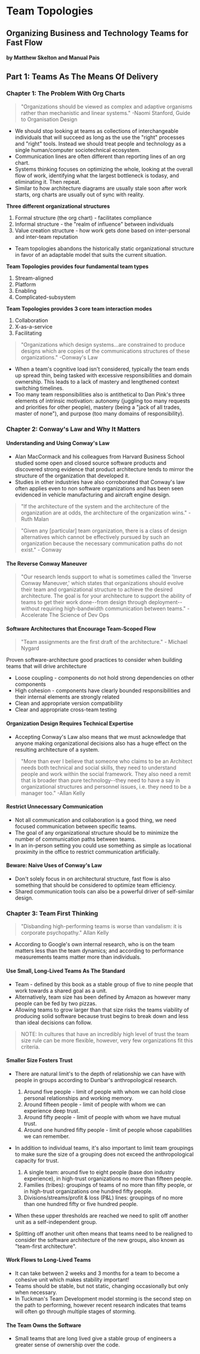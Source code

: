 # Team Topologies

## Organizing Business and Technology Teams for Fast Flow

#### by Matthew Skelton and Manual Pais

## Part 1: Teams As The Means Of Delivery

### Chapter 1: The Problem With Org Charts

> "Organizations should be viewed as complex and adaptive organisms rather than mechanistic and linear systems." -Naomi Stanford, Guide to Organisation Design

- We should stop looking at teams as collections of interchangeable individuals that will succeed as long as the use the "right" processes and "right" tools.  Instead we should treat people and technology as a single human/computer sociotechnical ecosystem.
- Communication lines are often different than reporting lines of an org chart.
- Systems thinking focuses on optimizing the whole, looking at the overall flow of work, identifying what the largest bottleneck is todasy, and eliminating it.  Then repeat.
- Similar to how architecture diagrams are usually stale soon after work starts, org charts are usually out of sync with reality.

**Three different organizational structures**
1. Formal structure (the org chart) - facilitates compliance
2. Informal structure - the "realm of influence" between individuals
3. Value creation structure - how work gets done based on inter-personal and inter-team reputation

- Team topologies abandons the historically static organizational structure in favor of an adaptable model that suits the current situation.

**Team Topologies provides four fundamental team types**
1. Stream-aligned
2. Platform
3. Enabling
4. Complicated-subsystem

**Team Topologies provides 3 core team interaction modes**
1. Collaboration
2. X-as-a-service
3. Facilitating

> "Organizations which design systems...are constrained to produce designs which are copies of the communications structures of these organizations." -Conway's Law

- When a team's cognitive load isn't considered, typically the team ends up spread thin, being tasked with excessive responsibilities and domain ownership.  This leads to a lack of mastery and lengthened context switching timelines.
- Too many team responsibilities also is antithetical to Dan Pink's three elements of intrinsic motivation: autonomy (juggling too many requests and priorities for other people), mastery (being a "jack of all trades, master of none"), and purpose (too many domains of responsibility).

### Chapter 2: Conway's Law and Why It Matters

#### Understanding and Using Conway's Law

- Alan MacCormack and his colleagues from Harvard Business School studied some open and closed source software products and discovered strong evidence that product architecture tends to mirror the structure of the organization that developed it.
- Studies in other industries have also corroborated that Conway's law often applies even to non software organizations and has been seen evidenced in vehicle manufacturing and aircraft engine design.

> "If the architecture of the system and the architecture of the organization are at odds, the architecture of the organization wins." - Ruth Malan

> "Given any \[particular\] team organization, there is a class of design alternatives which cannot be effectively pursued by such an organization because the necessary communication paths do not exist." - Conway

#### The Reverse Conway Maneuver

> "Our research lends support to what is sometimes called the 'Inverse Conway Maneuver,' which states that organizations should evolve their team and organizational structure to achieve the desired architecture.  The goal is for your architecture to support the ability of teams to get their work done--from design through deployment--without requiring high-bandwidth communication between teams." - Accelerate The Science of Dev Ops

#### Software Architectures that Encourage Team-Scoped Flow

> "Team assignments are the first draft of the architecture." - Michael Nygard

Proven software-architecture good practices to consider when building teams that will drive architecture
- Loose coupling - components do not hold strong dependencies on other components
- High cohesion - components have clearly bounded responsibilities and their internal elements are strongly related
- Clean and appropriate version compatibility
- Clear and appropriate cross-team testing

#### Organization Design Requires Technical Expertise

- Accepting Conway's Law also means that we must acknowledge that anyone making organizational decisions also has a huge effect on the resulting architecture of a system.

> "More than ever I believe that someone who claims to be an Architect needs both technical and social skills, they need to understand people and work within the social framework.  They also need a remit that is broader than pure technology--they need to have a say in organizational structures and personnel issues, i.e. they need to be a manager too." -Allan Kelly

#### Restrict Unnecessary Communication

- Not all communication and collaboration is a good thing, we need focused communication between specific teams.
- The goal of any organizational structure should be to minimize the number of communication paths between teams.
- In an in-person setting you could use something as simple as locational proximity in the office to restrict communication artificially.

#### Beware: Naive Uses of Conway's Law

- Don't solely focus in on architectural structure, fast flow is also something that should be considered to optimize team efficiency.
- Shared communication tools can also be a powerful driver of self-similar design.

### Chapter 3: Team First Thinking

> "Disbanding high-performing teams is worse than vandalism: it is corporate psychopathy." Allan Kelly

- According to Google's own internal research, who is on the team matters less than the team dynamics; and according to performance measurements teams matter more than individuals.

#### Use Small, Long-Lived Teams As The Standard

- Team - defined by this book as a stable group of five to nine people that work towards a shared goal as a unit.
- Alternatively, team size has been defined by Amazon as however many people can be fed by two pizzas.
- Allowing teams to grow larger than that size risks the teams viability of producing solid software because trust begins to break down and less than ideal decisions can follow.

> NOTE: In cultures that have an incredibly high level of trust the team size rule can be more flexible, however, very few organizations fit this criteria.

#### Smaller Size Fosters Trust

- There are natural limit's to the depth of relationship we can have with people in groups according to Dunbar's anthropological research.
    1. Around five people - limit of people with whom we can hold close personal relationships and working memory.
    2. Around fifteen people - limit of people with whom we can experience deep trust.
    3. Around fifty people - limit of people with whom we have mutual trust.
    4. Around one hundred fifty people - limit of people whose capabilities we can remember.

- In addition to individual teams, it's also important to limit team groupings to make sure the size of a grouping does not exceed the anthropological capacity for trust.
    1. A single team: around five to eight people (base don industry experience), in high-trust organizations no more than fifteen people.
    2. Families (tribes): groupings of teams of no more than fifty people, or in high-trust organizations one hundred fifty people.
    3. Divisions/streams/profit & loss (P&L) lines: groupings of no more than one hundred fifty or five hundred people.
- When these upper thresholds are reached we need to split off another unit as a self-independent group.
- Splitting off another unit often means that teams need to be realigned to consider the software architecture of the new groups, also known as "team-first architecture".

#### Work Flows to Long-Lived Teams

- It can take between 2 weeks and 3 months for a team to become a cohesive unit which makes stability important!
- Teams should be stable, but not static, changing occasionally but only when necessary.
- In Tuckman's Team Development model storming is the second step on the path to performing, however recent research indicates that teams will often go through multiple stages of storming.

#### The Team Owns the Software

- Small teams that are long lived give a stable group of engineers a greater sense of ownership over the code.

